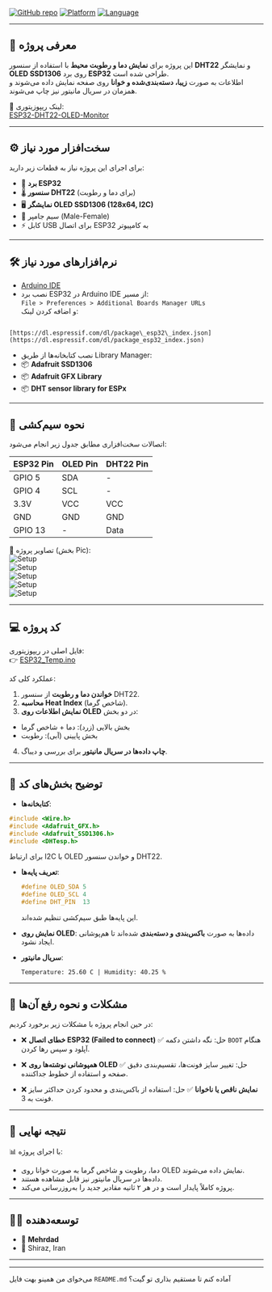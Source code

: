 
[![GitHub repo](https://img.shields.io/badge/GitHub-Repository-blue?logo=github)](https://github.com/mehrdadmb2/ESP32-DHT22-OLED-Monitor)
[![Platform](https://img.shields.io/badge/Platform-ESP32-green?logo=espressif)](https://www.espressif.com/)
[![Language](https://img.shields.io/badge/Language-C++-blue?logo=arduino)](https://www.arduino.cc/)

---

## 📖 معرفی پروژه  
این پروژه برای **نمایش دما و رطوبت محیط** با استفاده از سنسور **DHT22** و نمایشگر **OLED SSD1306** روی برد **ESP32** طراحی شده است.  
اطلاعات به صورت **زیبا، دسته‌بندی‌شده و خوانا** روی صفحه نمایش داده می‌شوند و همزمان در سریال مانیتور نیز چاپ می‌شوند.  

🔗 لینک ریپوزیتوری:  
[ESP32-DHT22-OLED-Monitor](https://github.com/mehrdadmb2/ESP32-DHT22-OLED-Monitor)

---

## ⚙️ سخت‌افزار مورد نیاز
برای اجرای این پروژه نیاز به قطعات زیر دارید:

- 🔌 **برد ESP32**  
- 🌡️ **سنسور DHT22** (برای دما و رطوبت)  
- 🖥️ **نمایشگر OLED SSD1306 (128x64, I2C)**  
- 🧵 سیم جامپر (Male-Female)  
- ⚡ کابل USB برای اتصال ESP32 به کامپیوتر  

---

## 🛠️ نرم‌افزارهای مورد نیاز
- [Arduino IDE](https://www.arduino.cc/en/software)  
- نصب برد ESP32 در Arduino IDE از مسیر:  
  `File > Preferences > Additional Boards Manager URLs`  
  و اضافه کردن لینک:  
```

[https://dl.espressif.com/dl/package\_esp32\_index.json](https://dl.espressif.com/dl/package_esp32_index.json)

````
- نصب کتابخانه‌ها از طریق Library Manager:
- 📦 **Adafruit SSD1306**
- 📦 **Adafruit GFX Library**
- 📦 **DHT sensor library for ESPx**

---

## 🔌 نحوه سیم‌کشی
اتصالات سخت‌افزاری مطابق جدول زیر انجام می‌شود:

| ESP32 Pin | OLED Pin | DHT22 Pin |
|-----------|----------|-----------|
| GPIO 5    | SDA      | -         |
| GPIO 4    | SCL      | -         |
| 3.3V      | VCC      | VCC       |
| GND       | GND      | GND       |
| GPIO 13   | -        | Data      |

📸 تصاویر پروژه (بخش Pic):  
![Setup](https://github.com/mehrdadmb2/ESP32-DHT22-OLED-Monitor/blob/main/Pic/1.jpg)  
![Setup](https://github.com/mehrdadmb2/ESP32-DHT22-OLED-Monitor/blob/main/Pic/2.jpg)  
![Setup](https://github.com/mehrdadmb2/ESP32-DHT22-OLED-Monitor/blob/main/Pic/3.jpg)  
![Setup](https://github.com/mehrdadmb2/ESP32-DHT22-OLED-Monitor/blob/main/Pic/4.jpg)  
![Setup](https://github.com/mehrdadmb2/ESP32-DHT22-OLED-Monitor/blob/main/Pic/5.jpg)  

---

## 💻 کد پروژه
فایل اصلی در ریپوزیتوری:  
👉 [ESP32_Temp.ino](https://github.com/mehrdadmb2/ESP32-DHT22-OLED-Monitor/blob/main/ESP32_Temp.ino)

عملکرد کلی کد:  
1. **خواندن دما و رطوبت** از سنسور DHT22.  
2. **محاسبه Heat Index** (شاخص گرما).  
3. **نمایش اطلاعات روی OLED** در دو بخش:
 - بخش بالایی (زرد): دما + شاخص گرما  
 - بخش پایینی (آبی): رطوبت  
4. **چاپ داده‌ها در سریال مانیتور** برای بررسی و دیباگ.  

---

## 🧩 توضیح بخش‌های کد
- **کتابخانه‌ها**:  
```cpp
#include <Wire.h>
#include <Adafruit_GFX.h>
#include <Adafruit_SSD1306.h>
#include <DHTesp.h>
````

برای ارتباط I2C با OLED و خواندن سنسور DHT22.

* **تعریف پایه‌ها**:

  ```cpp
  #define OLED_SDA 5
  #define OLED_SCL 4
  #define DHT_PIN  13
  ```

  این پایه‌ها طبق سیم‌کشی تنظیم شده‌اند.

* **نمایش روی OLED**:
  داده‌ها به صورت **باکس‌بندی و دسته‌بندی** شده‌اند تا هم‌پوشانی ایجاد نشود.

* **سریال مانیتور**:

  ```
  Temperature: 25.60 C | Humidity: 40.25 %
  ```

---

## 🚧 مشکلات و نحوه رفع آن‌ها

در حین انجام پروژه با مشکلات زیر برخورد کردیم:

* ❌ **خطای اتصال ESP32 (Failed to connect)**
  ✅ حل: نگه داشتن دکمه `BOOT` هنگام آپلود و سپس رها کردن.

* ❌ **همپوشانی نوشته‌ها روی OLED**
  ✅ حل: تغییر سایز فونت‌ها، تقسیم‌بندی دقیق صفحه و استفاده از خطوط جداکننده.

* ❌ **نمایش ناقص یا ناخوانا**
  ✅ حل: استفاده از باکس‌بندی و محدود کردن حداکثر سایز فونت به 3.

---

## 🎯 نتیجه نهایی

📊 با اجرای پروژه:

* دما، رطوبت و شاخص گرما به صورت خوانا روی OLED نمایش داده می‌شوند.
* داده‌ها در سریال مانیتور نیز قابل مشاهده هستند.
* پروژه کاملاً پایدار است و در هر ۲ ثانیه مقادیر جدید را به‌روزرسانی می‌کند.

---

## 👨‍💻 توسعه‌دهنده

* 🔹 **Mehrdad**
* 📍 Shiraz, Iran

---


---

می‌خوای من همینو بهت فایل `README.md` آماده کنم تا مستقیم بذاری تو گیت؟
```
